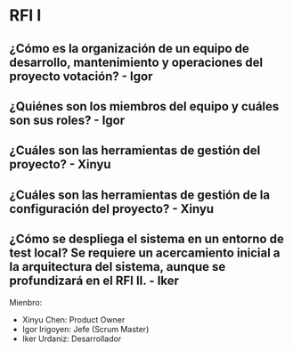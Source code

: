 # RFI I
## ¿Cómo es la organización de un equipo de desarrollo, mantenimiento y operaciones del proyecto votación? - Igor

## ¿Quiénes son los miembros del equipo y cuáles son sus roles? - Igor

## ¿Cuáles son las herramientas de gestión del proyecto? - Xinyu

## ¿Cuáles son las herramientas de gestión de la configuración del proyecto? - Xinyu

## ¿Cómo se despliega el sistema en un entorno de test local? Se requiere un acercamiento inicial a la arquitectura del sistema, aunque se profundizará en el RFI II. - Iker

Mienbro:
- Xinyu Chen: Product Owner
- Igor Irigoyen: Jefe (Scrum Master)
- Iker Urdaniz: Desarrollador
